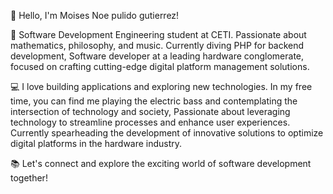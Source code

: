 👋 Hello, I'm Moises Noe pulido gutierrez!

🚀 Software Development Engineering student at CETI. Passionate about mathematics, philosophy, and music. Currently diving PHP for backend development, Software developer at a leading hardware conglomerate, focused on crafting cutting-edge digital platform management solutions.

💻 I love building applications and exploring new technologies. In my free time, you can find me playing the electric bass and contemplating the intersection of technology and society,  Passionate about leveraging technology to streamline processes and enhance user experiences. Currently spearheading the development of innovative solutions to optimize digital platforms in the hardware industry.

📚 Let's connect and explore the exciting world of software development together!

